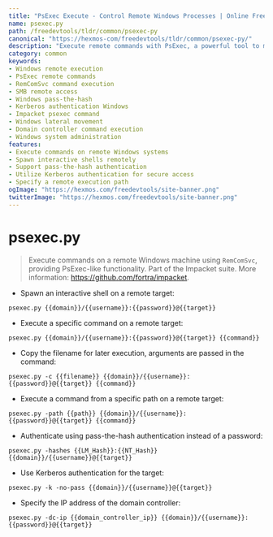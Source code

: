 ```yaml
---
title: "PsExec Execute - Control Remote Windows Processes | Online Free DevTools by Hexmos"
name: psexec.py
path: /freedevtools/tldr/common/psexec-py
canonical: "https://hexmos-com/freedevtools/tldr/common/psexec-py/"
description: "Execute remote commands with PsExec, a powerful tool to manage Windows processes remotely using RemComSvc. Free online tool, no registration required."
category: common
keywords:
- Windows remote execution
- PsExec remote commands
- RemComSvc command execution
- SMB remote access
- Windows pass-the-hash
- Kerberos authentication Windows
- Impacket psexec command
- Windows lateral movement
- Domain controller command execution
- Windows system administration
features:
- Execute commands on remote Windows systems
- Spawn interactive shells remotely
- Support pass-the-hash authentication
- Utilize Kerberos authentication for secure access
- Specify a remote execution path
ogImage: "https://hexmos.com/freedevtools/site-banner.png"
twitterImage: "https://hexmos.com/freedevtools/site-banner.png"
---
```


# psexec.py

> Execute commands on a remote Windows machine using `RemComSvc`, providing PsExec-like functionality.
> Part of the Impacket suite.
> More information: <https://github.com/fortra/impacket>.

- Spawn an interactive shell on a remote target:

`psexec.py {{domain}}/{{username}}:{{password}}@{{target}}`

- Execute a specific command on a remote target:

`psexec.py {{domain}}/{{username}}:{{password}}@{{target}} {{command}}`

- Copy the filename for later execution, arguments are passed in the command:

`psexec.py -c {{filename}} {{domain}}/{{username}}:{{password}}@{{target}} {{command}}`

- Execute a command from a specific path on a remote target:

`psexec.py -path {{path}} {{domain}}/{{username}}:{{password}}@{{target}} {{command}}`

- Authenticate using pass-the-hash authentication instead of a password:

`psexec.py -hashes {{LM_Hash}}:{{NT_Hash}} {{domain}}/{{username}}@{{target}}`

- Use Kerberos authentication for the target:

`psexec.py -k -no-pass {{domain}}/{{username}}@{{target}}`

- Specify the IP address of the domain controller:

`psexec.py -dc-ip {{domain_controller_ip}} {{domain}}/{{username}}:{{password}}@{{target}}`

